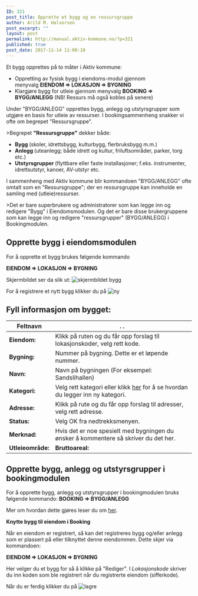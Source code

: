 ```yaml
---
ID: 321
post_title: Opprette et bygg og en ressursgruppe
author: Arild M. Halvorsen
post_excerpt: ""
layout: post
permalink: http://manual.aktiv-kommune.no/?p=321
published: true
post_date: 2017-11-14 11:00:18
---
```

Et bygg opprettes på to måter i Aktiv kommune:
<ul>
 	<li>Oppretting av fysisk bygg i eiendoms-modul gjennom menyvalg <strong>EIENDOM =&gt; LOKASJON =&gt; BYGNING</strong></li>
 	<li>Klargjøre bygg for utleie gjennom menyvalg <strong>BOOKING =&gt; BYGG/ANLEGG</strong> (NB! Ressurs må også kobles på senere)</li>
</ul>
Under "BYGG/ANLEGG" opprettes bygg, anlegg og utstyrsgrupper som utgjøre en basis for utleie av ressurser. I bookingsammenheng snakker vi ofte om begrepet "Ressursgruppe".

&gt;Begrepet <strong>"Ressursgruppe"</strong> dekker både:
* <strong>Bygg </strong>(skoler, idrettsbygg, kulturbygg, flerbruksbygg m.m.)
* <strong>Anlegg </strong>(uteanlegg; både idrett og kultur, friluftsområder, parker, torg etc.)
* <strong>Utstyrsgrupper </strong>(flyttbare eller faste installasjoner; f.eks. instrumenter, idrettsutstyr, kanoer, AV-utstyr etc.

I sammenheng med Aktiv kommune blir kommandoen "BYGG/ANLEGG" ofte omtalt som en "Ressursgruppe"; der en ressursgruppe kan inneholde en samling med (utleie)ressurser.

&gt;Det er bare superbrukere og administratorer som kan legge inn og redigere "Bygg" i Eiendomsmodulen. Og det er bare disse brukergruppene som kan legge inn og redigere "ressursgrupper" (BYGG/ANLEGG) i Bookingmodulen.

## Opprette bygg i eiendomsmodulen
For å opprette et bygg brukes følgende kommando

<strong>EIENDOM =&gt; LOKASJON =&gt; BYGNING</strong>

Skjermbildet ser da slik ut:
![skjermbildet bygg](http://manual.aktiv-kommune.no/wp-content/uploads/2017/12/eiendombygning.png)

For å registrere et nytt bygg klikker du på
![ny](http://manual.aktiv-kommune.no/wp-content/uploads/2017/12/NY.png)

## Fyll informasjon om bygget:
Feltnavn| . .
---------------|---------------------------------
**Eiendom:** |Klikk på ruten og du får opp forslag til lokasjonskoder, velg rett kode.
**Bygning:** |Nummer på bygning. Dette er et løpende nummer.
**Navn:** |Navn på bygningen (For eksempel: Sandslihallen)
**Kategori:** |Velg rett kategori eller klikk [her](https://manual.aktiv-kommune.no/?p=700) for å se hvordan du legger inn ny kategori.
**Adresse:** |Klikk på rute og du får opp forslag til adresser, velg rett adresse.
**Status:** |Velg OK fra nedtrekksmenyen.
**Merknad:** |Hvis det er noe spesielt med bygningen du ønsker å kommentere så skriver du det her.
**Utleieområde:**|**Bruttoareal:**|**Nettoareal:**|**Bruksareal:**|

## Opprette bygg, anlegg og utstyrsgrupper i bookingmodulen

For å opprette bygg, anlegg og utstyrsgrupper i bookingmodulen bruks følgende kommando:
<strong>BOOKING =&gt; BYGG/ANLEGG </strong>

Mer om hvordan dette gjøres leser du om [her](https://manual.aktiv-kommune.no/?p=166).

<strong>Knytte bygg til eiendom i Booking</strong>

Når en eiendom er registrert, så kan det registreres bygg og/eller anlegg som er plassert på eller tilknyttet denne eiendommen. Dette skjer via kommandoen:

<strong>EIENDOM =&gt; LOKASJON =&gt; BYGNING</strong>

Her velger du et bygg for så å klikke på "Rediger". I <em>Lokasjonskode</em> skriver du inn koden som ble registrert når du registrerte eiendom (sifferkode).

Når du er ferdig klikker du på
![lagre](http://manual.aktiv-kommune.no/wp-content/uploads/2017/12/lagre.png)

&nbsp;